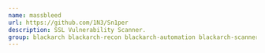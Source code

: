 ```yaml
---
name: massbleed
url: https://github.com/1N3/Sn1per
description: SSL Vulnerability Scanner.
group: blackarch blackarch-recon blackarch-automation blackarch-scanner
---
```

